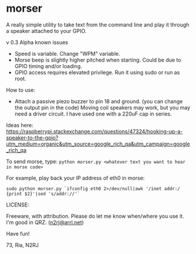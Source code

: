 # morser

A really simple utility to take text from the command line and play it through a speaker attached to your GPIO.

v 0.3 Alpha known issues
- Speed is variable. Change "WPM" variable.
- Morse beep is slightly higher pitched when starting. Could be due to GPIO timing and/or loading.
- GPIO access requires elevated privilege. Run it using sudo or run as root.

How to use:
- Attach a passive piezo buzzer to pin 18 and ground. (you can change the output pin in the code) Moving coil speakers may work, but you may need a driver circuit. I have used one with a 220uF cap in series. 

Ideas here:
https://raspberrypi.stackexchange.com/questions/47324/hooking-up-a-speaker-to-the-gpio?utm_medium=organic&utm_source=google_rich_qa&utm_campaign=google_rich_qa

To send morse, type:
```python morser.py <whatever text you want to hear in morse code>```

For example, play back your IP address of eth0 in morse:

```sudo python morser.py `ifconfig eth0 2>/dev/null|awk '/inet addr:/ {print $2}'|sed 's/addr://'` ```

LICENSE:

Freeware, with attribution. Please do let me know when/where you use it. I'm good in QRZ. (n2rj@arrl.net)

Have fun!

73, Ria, N2RJ

